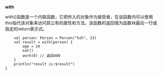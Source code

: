 

**with**

with()函数是一个内联函数，它把传入的对象作为接受者，在该函数内可以使用this指代该对象来访问其公有的属性和方法。该函数的返回值为函数块最后一行或指定的return表示式。

```fun main() {
    val person: Person = Person("hzh", 23)
    val result = with(person) {
        age = 24
        eat()
        work(8) // 返回480
    }
    println("result is:$result")
}
```
